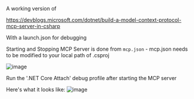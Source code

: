 A working version of

https://devblogs.microsoft.com/dotnet/build-a-model-context-protocol-mcp-server-in-csharp

With a launch.json for debugging


Starting and Stopping MCP Server is done from `mcp.json` - mcp.json needs to be modified to your local path of .csproj

![image](https://github.com/user-attachments/assets/7e35e7ad-6c92-4d71-98de-bd862bca59e5)

Run the '.NET Core Attach' debug profile after starting the MCP server

Here's what it looks like:
![image](https://github.com/user-attachments/assets/11260f2b-a7c3-42e2-8d4a-e292a7544411)
